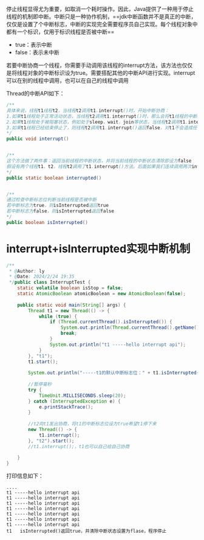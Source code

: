 停止线程显得尤为重要，如取消一个耗时操作。因此，Java提供了一种用于停止线程的机制即中断。中断只是一种协作机制，==jdk中断函数并不是真正的中断，仅仅是设置了个中断标志，中断的实现完全需要程序员自己实现。每个线程对象中都有一个标识，仅用于标识线程是否被中断==
- true：表示中断
- false：表示未中断

若要中断协商一个线程，你需要手动调用该线程的interrupt方法，该方法也仅仅是将线程对象的中断标识设为true。需要搭配其他的中断API进行实现。interrupt可以在别的线程中调用，也可以在自己的线程中调用

Thread的中断API如下：

```Java
/**
具体来说，线程t1线程t2，当线程t2调用t1.interrupt()时，开始中断协商：
1.如果t1线程处于正常活动状态，当线程t2调用t1.interrupt()时，那么会将t1线程的中断标志设置为true，仅此而已。t1线程将继续正常运行不受影响
2.如果t1线程处于被阻塞状态，例如处于sleep，wait，join等状态，当线程t2调用t1.interrupt()时，那么t1线程将立即退出被阻塞状态并且抛出interruptedException异常并且把中断状态清除
3.如果t1线程已经结束停止了，则线程t2调用t1.interrupt()返回false，对t1不会造成任何影响因为t1早就停止了，不活动的线程不会受到任何影响，
*/
public void interrupt()


/**
这个方法做了两件事：返回当前线程的中断状态，并将当前线程的中断状态清除即设为false
假设有两个线程t1、t2，线程t2调用了t1.interrupt()方法。后面如果我们连续调用两次interrupted方法，第一次会返回true，第二次将返回false
*/
public static boolean interrupted() 


/**
通过检查中断标志位判断当前线程是否被中断
若中断标志为true，则isInterrupted返回true
若中断标志为false，则isInterrupted返回false
*/
public boolean isInterrupted() 
```

# interrupt+isInterrupted实现中断机制

```Java
/**  
 * @Author: ly  
 * @Date: 2024/2/24 19:35  
 */public class InterruptTest {  
    static volatile boolean isStop = false;  
    static AtomicBoolean atomicBoolean = new AtomicBoolean(false);  
  
    public static void main(String[] args) {  
        Thread t1 = new Thread(() -> {  
            while (true) {  
                if (Thread.currentThread().isInterrupted()) {  
                    System.out.println(Thread.currentThread().getName() + "\t isInterrupted()返回true，并清除中断状态设置为flase，程序停止");  
                    break;  
                }  
                System.out.println("t1 -----hello interrupt api");  
            }  
        }, "t1");  
        t1.start();  
  
        System.out.println("-----t1的默认中断标志位：" + t1.isInterrupted());  
  
        //暂停毫秒  
        try {  
            TimeUnit.MILLISECONDS.sleep(20);  
        } catch (InterruptedException e) {  
            e.printStackTrace();  
        }  
  
        //t2向t1发出协商，将t1的中断标志位设为true希望t1停下来  
        new Thread(() -> {  
            t1.interrupt();  
        }, "t2").start();  
        //t1.interrupt();，t1也可以自己给自己协商  
  
    }  
}
```

打印信息如下：
```shell
....
t1 -----hello interrupt api
t1 -----hello interrupt api
t1 -----hello interrupt api
t1 -----hello interrupt api
t1 -----hello interrupt api
t1 -----hello interrupt api
t1 -----hello interrupt api
t1	 isInterrupted()返回true，并清除中断状态设置为flase，程序停止
```